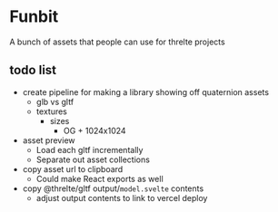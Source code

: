 # Funbit

A bunch of assets that people can use for threlte projects

## todo list

- create pipeline for making a library showing off quaternion assets
  - glb vs gltf
  - textures
    - sizes
      - OG + 1024x1024
- asset preview
  - Load each gltf incrementally
  - Separate out asset collections
- copy asset url to clipboard
  - Could make React exports as well
- copy @threlte/gltf output/`model.svelte` contents
  - adjust output contents to link to vercel deploy
